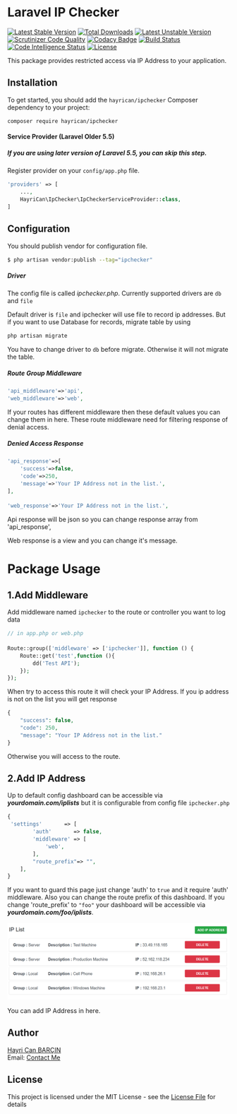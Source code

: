 # Laravel IP Checker
[![Latest Stable Version](https://poser.pugx.org/hayrican/ipchecker/version)](https://packagist.org/packages/hayrican/ipchecker)
[![Total Downloads](https://poser.pugx.org/hayrican/ipchecker/downloads)](https://packagist.org/packages/hayrican/ipchecker)
[![Latest Unstable Version](https://poser.pugx.org/hayrican/ipchecker/v/unstable)](//packagist.org/packages/hayrican/ipchecker)
[![Scrutinizer Code Quality](https://scrutinizer-ci.com/g/HayriCan/laravel-ip-checker/badges/quality-score.png?b=master)](https://scrutinizer-ci.com/g/HayriCan/laravel-ip-checker/?branch=master)
[![Codacy Badge](https://api.codacy.com/project/badge/Grade/1d1eae86dc6549728e6ce5b7f0660f49)](https://www.codacy.com/manual/HayriCan/laravel-ip-checker?utm_source=github.com&amp;utm_medium=referral&amp;utm_content=HayriCan/laravel-ip-checker&amp;utm_campaign=Badge_Grade)
[![Build Status](https://scrutinizer-ci.com/g/HayriCan/laravel-ip-checker/badges/build.png?b=master)](https://scrutinizer-ci.com/g/HayriCan/laravel-ip-checker/build-status/master)
[![Code Intelligence Status](https://scrutinizer-ci.com/g/HayriCan/laravel-ip-checker/badges/code-intelligence.svg?b=master)](https://scrutinizer-ci.com/code-intelligence)
[![License](https://poser.pugx.org/hayrican/ipchecker/license)](https://packagist.org/packages/hayrican/ipchecker)

This package provides restricted access via IP Address to your application.

## Installation
To get started, you should add the `hayrican/ipchecker` Composer dependency to your project:
```
composer require hayrican/ipchecker
```

#### Service Provider (Laravel Older 5.5)

##### If you are using later version of Laravel 5.5, you can skip this step.

Register provider on your `config/app.php` file.
```php
'providers' => [
    ...,
    HayriCan\IpChecker\IpCheckerServiceProvider::class,
]
```

## Configuration
You should publish vendor for configuration file.
```bash
$ php artisan vendor:publish --tag="ipchecker"
```

##### Driver
The config file is called *ipchecker.php*. Currently supported drivers are `db` and `file`

Default driver is `file` and ipchecker will use file to record ip addresses. But if you want to use Database for records, migrate table by using

```bash
php artisan migrate
```
You have to change driver to `db` before migrate. Otherwise it will not migrate the table.

##### Route Group Middleware
```php
'api_middleware'=>'api',
'web_middleware'=>'web',
```
If your routes has different middleware then these default values you can change them in here.
These route middleware need for filtering response of denial access.

##### Denied Access Response
```php
'api_response'=>[
    'success'=>false,
    'code'=>250,
    'message'=>'Your IP Address not in the list.',
],

'web_response'=>'Your IP Address not in the list.',
```
Api response will be json so you can change response array from 'api_response',

Web response is a view and you can change it's message.

# Package Usage
## 1.Add Middleware
Add middleware named `ipchecker` to the route or controller you want to log data

```php
// in app.php or web.php

Route::group(['middleware' => ['ipchecker']], function () {
    Route::get('test',function (){
        dd('Test API');
    });
});
```
When try to access this route it will check your IP Address. If you ip address is not on the list you will get response
```php
{
    "success": false,
    "code": 250,
    "message": "Your IP Address not in the list."
}
``` 
Otherwise you will access to the route.

## 2.Add IP Address

Up to default config dashboard can be accessible via ***yourdomain.com/iplists*** but it is configurable from config file `ipchecker.php`

```php
{
 'settings'       => [
        'auth'       => false,
        'middleware' => [
            'web',
        ],
        "route_prefix"=> "",
    ],
}
``` 

If you want to guard this page just change 'auth' to `true` and it require 'auth' middleware. 
Also you can change the route prefix of this dashboard. If you change  'route_prefix' to `"foo"` your dashboard will be accessible via ***yourdomain.com/foo/iplists***.
 


![Screencast1](doc/iplist.PNG)

You can add IP Address in here.

## Author

[Hayri Can BARÇIN]  
Email: [Contact Me]

## License

This project is licensed under the MIT License - see the [License File](LICENSE) for details



[//]: # (These are reference links used in the body of this note and get stripped out when the markdown processor does its job. There is no need to format nicely because it shouldn't be seen. Thanks SO - http://stackoverflow.com/questions/4823468/store-comments-in-markdown-syntax)
   [Hayri Can BARÇIN]: <https://www.linkedin.com/in/hayricanbarcin/>
   [Contact Me]: <mailto:hayricanbarcin@gmail.com>
